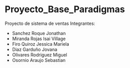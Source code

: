 # Proyecto_Base_Paradigmas

Proyecto de sistema de ventas
Integrantes:
- Sanchez Roque Jonathan
- Miranda Rojas Isai Village
- Firo Quiroz Jessica Mariela
- Diaz Garduño Jovana
- Olivares Rodriguez Miguel
- Osornio Araujo Sebastian
